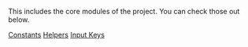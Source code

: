 This includes the core modules of the project.
You can check those out below.

[Constants](./Constants/)
[Helpers](./helpers/)
[Input Keys](./input_keys/)
